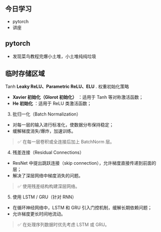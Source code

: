 ## 今日学习
- pytorch
- 讲座
## pytorch
- 发现菜鸟教程完爆小土堆，小土堆纯纯垃圾
## 临时存储区域
Tanh
**Leaky ReLU、Parametric ReLU、ELU**
. 权重初始化策略

- **Xavier 初始化（Glorot 初始化）** ：适用于 Tanh 等对称激活函数；
- **He 初始化** ：适用于 ReLU 类激活函数；

3. 批归一化（Batch Normalization）

- 对每一层的输入进行标准化，使数据分布保持稳定；
- 缓解梯度消失/爆炸，加速训练。

> ✅ 在每一层卷积或全连接后加上 BatchNorm 层。

 4. 残差连接（Residual Connections）

- ResNet 中提出跳跃连接（skip connection），允许梯度直接传递到前面的层；
- 解决了深层网络中梯度消失的问题。

> ✅ 使用残差结构构建深层网络。

 5. 使用 LSTM / GRU（针对 RNN）

- 在循环神经网络中，LSTM 和 GRU 引入门控机制，缓解长期依赖问题；
- 允许梯度更长时间地流动。

> ✅ 在处理序列数据时优先考虑 LSTM 或 GRU。